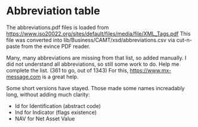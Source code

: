 # Abbreviation table

The abbreviations.pdf files is loaded from
https://www.iso20022.org/sites/default/files/media/file/XML_Tags.pdf
This file was converted into lib/Business/CAMT/xsd/abbreviations.csv via
cut-n-paste from the evince PDF reader.

Many, many abbreviations are missing from that list, so added manually.
I did not understand all abbreviations, so still some work to do.  Help me
complete the list.  (361 to go, out of 1343)
For this, https://www.mx-message.com is a great help.

Some short versions have stayed. Those made some names increadably long, without
adding much clarity:
* Id for Identification (abstract code)
* Ind for Indicator (flags existence)
* NAV for Net Asset Value
